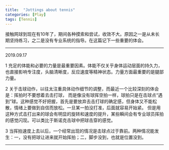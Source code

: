 ```yaml
---
title:  "Jottings about tennis"
categories: [Play]
tags: [Tennis]
---
```


接触网球到现在有10年了，期间各种摸索和尝试，收效不大。原因之一是从未长期坚持练习，之二是没有专业系统的指导。在这篇记下一些重要的体会。

---

2019.09.17

1 充足的体能和必要的力量是最重要因素。体能不仅关乎身体运动层面的持久力，也直接影响专注度，头脑清晰度，反应速度等精神状态。力量方面最重要的是腿部力量。

2 关于击球动作，以往太注重具体动作细节的调整，而最近一个比较深刻的体会是：挥拍时不要想着去击打球， 而是像没有球挥空拍一样，球拍只是在击球点“遇到”球。这种感觉不好把握，首先是要放弃去击打球的确定感，但身体又不能松散，情绪上要做到自信而放松。一旦某一拍没打准，后面就容易开始紧。 但是用这种方式击打出来的球会有明显的旋转和速度的提升，某些瞬间会有专业球员挥拍的感觉闪现。可以类比于斯诺克击球中把球击穿的感觉。

3 当挥拍速度上去以后，一个经常出现的情况是击球点过于靠前。两种情况能发生：一，没有把球让进来就开始挥拍；二，脚步没到，也就是位置没到。

---
